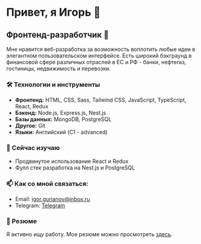 <!--
**igorgurianov/igorgurianov** is a ✨ _special_ ✨ repository because its `README.md` (this file) appears on your GitHub profile.

Here are some ideas to get you started:

- 🔭 I’m currently working on ...
- 🌱 I’m currently learning ...
- 👯 I’m looking to collaborate on ...
- 🤔 I’m looking for help with ...
- 💬 Ask me about ...
- 📫 How to reach me: ...
- 😄 Pronouns: ...
- ⚡ Fun fact: ...
-->

# Привет, я Игорь 👋

## Фронтенд-разработчик 🚀

Мне нравится веб-разработка за возможность воплотить любые идеи в элегантном пользовательском интерфейсе. Есть широкий бэкграунд в финансовой сфере различных отраслей в ЕС и РФ - банки, нефтегаз, гостиницы, недвижимость и перевозки.

### 🛠 Технологии и инструменты

- **Фронтенд:** HTML, CSS, Sass, Tailwind CSS, JavaScript, TypeScript, React, Redux
- **Бэкенд:** Node.js, Express.js, Nest.js
- **Базы данных:** MongoDB, PostgreSQL
- **Другое:** Git
- **Языки:** Английский (C1 - advanced)

### 🌱 Сейчас изучаю

- Продвинутое использование React и Redux
- Фулл стек разработка на Nest.js и PostgreSQL

### 📫 Как со мной связаться:

- Email: igor.gurianov@inbox.ru
- Telegram: [Telegram](https://t.me/@igorgurianov)

### 📄 Резюме

Я активно ищу работу.
Мое резюме можно просмотреть [здесь](Ссылка-на-ваше-резюме).
